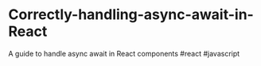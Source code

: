 # Correctly-handling-async-await-in-React
A guide to handle async await in React components #react #javascript
